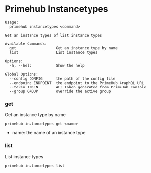 
# Primehub Instancetypes

```
Usage: 
  primehub instancetypes <command>

Get an instance types of list instance types

Available Commands:
  get                  Get an instance type by name
  list                 List instance types

Options:
  -h, --help           Show the help

Global Options:
  --config CONFIG      the path of the config file
  --endpoint ENDPOINT  the endpoint to the PrimeHub GraphQL URL
  --token TOKEN        API Token generated from PrimeHub Console
  --group GROUP        override the active group

```


### get

Get an instance type by name


```
primehub instancetypes get <name>
```

* name: the name of an instance type
 


 



### list

List instance types


```
primehub instancetypes list
```
 


 


 
